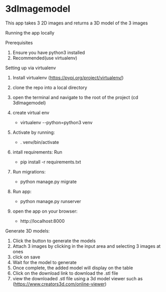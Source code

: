 # 3dImagemodel
This app takes 3 2D images and returns a 3D model of the 3 images

Running the app locally

Prerequisites
1. Ensure you have python3 installed
2. Recommended(use virtualenv)

Setting up via virtualenv
1. Install virtualenv (https://pypi.org/project/virtualenv/)
2. clone the repo into a local directory
3. open the terminal and navigate to the root of the project (cd 3dImagemodel)
4. create virtual env
    - virtualenv --python=python3 venv
5. Activate by running:
    - . venv/bin/activate
    
6. intall requirements: Run
    - pip install -r requirements.txt

7. Run migrations:
    - python manage.py migrate
    
8. Run app:
    - python manage.py runserver
    
10. open the app on your browser:
    - http://localhost:8000
    
    
    
Generate 3D models:
1. Click the button to generate the models
2. Attach 3 images by clicking in the input area and selecting 3 images at ones
3. click on save
4. Wait for the model to generate
5. Once complete, the added model will display on the table
6. Click on the download link to download the .stl file
7. view the downloaded .stl file using a 3d model viewer such as (https://www.creators3d.com/online-viewer)